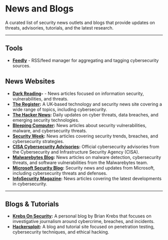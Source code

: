 # News and Blogs

A curated list of security news outlets and blogs that provide updates on threats, advisories, tutorials, and the latest research.

---
## Tools

- **[Feedly](https://feedly.com/)** - RSS/feed manager for aggregating and tagging cybersecurity sources.

## News Websites

- **[Dark Reading](https://www.darkreading.com/)-** - News articles focused on information security, vulnerabilities, and threats.
- **[The Register](https://www.theregister.com/):** A UK-based technology and security news site covering a wide range of topics, including cybersecurity.
- **[The Hacker News](https://thehackernews.com/):** Daily updates on cyber threats, data breaches, and emerging security technologies.
- **[Bleeping Computer](https://www.bleepingcomputer.com/):** News articles about security vulnerabilities, malware, and cybersecurity threats.
- **[Security Week](https://www.securityweek.com/):** News articles covering security trends, breaches, and cybersecurity strategies.
- **[CISA Cybersecurity Advisories](https://www.cisa.gov/news-events/cybersecurity-advisories):** Official cybersecurity advisories from the Cybersecurity and Infrastructure Security Agency (CISA).
- **[Malwarebytes Blog](https://www.malwarebytes.com/blog):** News articles on malware detection, cybersecurity threats, and software vulnerabilities from the Malwarebytes team.
- **[Microsoft Security Blog](https://www.microsoft.com/en-us/security/blog/):** Security news and updates from Microsoft, including cybersecurity threats and defenses.
- **[InfoSecurity Magazine](https://www.infosecurity-magazine.com/):** News articles covering the latest developments in cybersecurity.

---

## Blogs & Tutorials

- **[Krebs On Security](https://krebsonsecurity.com/):** A personal blog by Brian Krebs that focuses on investigative journalism around cybercrime, breaches, and incidents.
- **[Hackersploit](https://hackersploit.org):** A blog and tutorial site focused on penetration testing, cybersecurity techniques, and ethical hacking.
